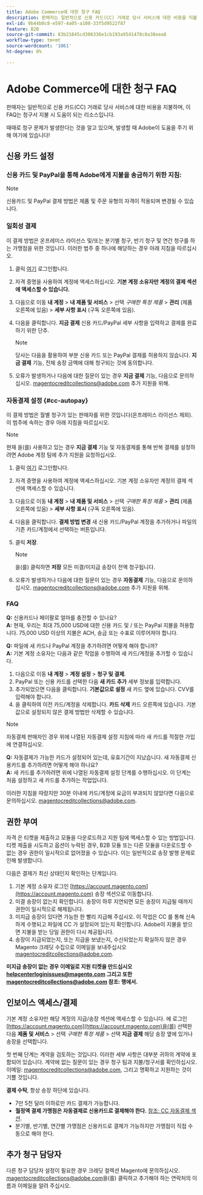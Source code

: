 ```yaml
---
title: Adobe Commerce에 대한 청구 FAQ
description: 판매자는 일반적으로 신용 카드(CC) 거래로 당사 서비스에 대한 비용을 지불하며, 이 FAQ는 청구서 지불 시 도움이 되는 리소스입니다.
exl-id: 9b44b0c8-e597-4a05-a100-33f5d9522f87
feature: B2B
source-git-commit: 83b21845cd306336e1cb193a9541478c8a38eea8
workflow-type: tm+mt
source-wordcount: '1061'
ht-degree: 0%

---
```


# Adobe Commerce에 대한 청구 FAQ

판매자는 일반적으로 신용 카드(CC) 거래로 당사 서비스에 대한 비용을 지불하며, 이 FAQ는 청구서 지불 시 도움이 되는 리소스입니다.

때때로 청구 문제가 발생한다는 것을 알고 있으며, 발생할 때 Adobe이 도움을 주기 위해 여기에 있습니다!

## 신용 카드 설정

### 신용 카드 및 PayPal을 통해 Adobe에게 지불을 송금하기 위한 지침:

>[!NOTE]
>
>신용카드 및 PayPal 결제 방법은 제품 및 주문 유형의 자격이 적용되며 변경될 수 있습니다.

### 일회성 결제

이 결제 방법은 온프레미스 라이선스 및/또는 분기별 청구, 반기 청구 및 연간 청구를 하는 가맹점을 위한 것입니다. 이러한 범주 중 하나에 해당하는 경우 아래 지침을 따르십시오.

1. 클릭 [여기](https://account.magento.com/customer/account/login) 로그인합니다.

1. 자격 증명을 사용하여 계정에 액세스하십시오. **기본 계정 소유자만 계정의 결제 섹션에 액세스할 수 있습니다.**

1. 다음으로 이동 **내 계정** > **내 제품 및 서비스** > 선택 *구매한 특정 제품* > **관리** (제품 오른쪽에 있음) > **세부 사항 표시** (구독 오른쪽에 있음).

1. 다음을 클릭합니다. **지금 결제** 신용 카드/PayPal 세부 사항을 입력하고 결제를 완료하기 위한 단추.

   >[!NOTE]
   >
   >당사는 다음을 활용하여 부분 신용 카드 또는 PayPal 결제를 허용하지 않습니다. **지금 결제** 기능, 전체 송장 금액에 대해 청구되는 것에 동의합니다.

1. 오류가 발생하거나 다음에 대한 질문이 있는 경우 **지금 결제** 기능, 다음으로 문의하십시오. [magentocreditcollections@adobe.com](mailto:magentocreditcollections@adobe.com) 추가 지원을 위해.

### 자동결제 설정 {#cc-autopay}

이 결제 방법은 월별 청구가 있는 판매자를 위한 것입니다(온프레미스 라이선스 제외). 이 범주에 속하는 경우 아래 지침을 따르십시오.

>[!NOTE]
>
>현재 을(를) 사용하고 있는 경우 **지금 결제** 기능 및 자동결제를 통해 반복 결제를 설정하려면 Adobe 계정 팀에 추가 지원을 요청하십시오.

1. 클릭 [여기](https://account.magento.com/customer/account/login) 로그인합니다.

1. 자격 증명을 사용하여 계정에 액세스하십시오. 기본 계정 소유자만 계정의 결제 섹션에 액세스할 수 있습니다.

1. 다음으로 이동 **내 계정** > **내 제품 및 서비스** > 선택 *구매한 특정 제품* > **관리** (제품 오른쪽에 있음) > **세부 사항 표시** (구독 오른쪽에 있음).

1. 다음을 클릭합니다. **결제 방법 변경** 새 신용 카드/PayPal 계정을 추가하거나 파일의 기존 카드/계정에서 선택하는 버튼입니다.

1. 클릭 **저장**.

   >[!NOTE]
   >
   >을(를) 클릭하면 **저장** 모든 미결/미지급 송장이 전액 청구됩니다.

1. 오류가 발생하거나 다음에 대한 질문이 있는 경우 **자동결제** 기능, 다음으로 문의하십시오. [magentocreditcollections@adobe.com](mailto:magentocreditcollections@adobe.com) 추가 지원을 위해.

### FAQ

**Q:** 신용카드나 페이팔로 얼마를 충전할 수 있나요?<br>
**A:** 현재, 우리는 최대 75,000 USD에 대한 신용 카드 및 / 또는 PayPal 지불을 허용합니다. 75,000 USD 이상의 지불은 ACH, 송금 또는 수표로 이루어져야 합니다.

**Q:** 파일에 새 카드나 PayPal 계정을 추가하려면 어떻게 해야 합니까?<br>
**A:** 기본 계정 소유자는 다음과 같은 작업을 수행하여 새 카드/계정을 추가할 수 있습니다.

1. 다음으로 이동 **내 계정** > **계정 설정** > **청구 및 결제**.
1. PayPal 또는 신용 카드를 선택한 다음 **새 카드 추가** 세부 정보를 입력합니다.
1. 추가되었으면 다음을 클릭합니다. **기본값으로 설정** 새 카드 옆에 있습니다. CVV를 입력해야 합니다.
1. 을 클릭하여 이전 카드/계정을 삭제합니다. **카드 삭제** 카드 오른쪽에 있습니다. 기본값으로 설정되지 않은 결제 방법만 삭제할 수 있습니다.

>[!NOTE]
>
>자동결제 판매자인 경우 위에 나열된 자동결제 설정 지침에 따라 새 카드를 적절한 가입에 연결하십시오.

**Q:** 자동결제가 가능한 카드가 설정되어 있는데, 유효기간이 지났습니다. 새 자동결제 신용카드를 추가하려면 어떻게 해야 하나요?<br>
**A:** 새 카드를 추가하려면 위에 나열된 자동결제 설정 단계를 수행하십시오. 이 단계는 처음 설정하고 새 카드를 추가하는 작업입니다.

이러한 지침을 따랐지만 30분 이내에 카드/계정에 요금이 부과되지 않았다면 다음으로 문의하십시오. [magentocreditcollections@adobe.com](mailto:magentocreditcollections@adobe.com).


## 권한 부여

자격 은 티켓을 제출하고 모듈을 다운로드하고 지원 팀에 액세스할 수 있는 방법입니다. 티켓 제출을 시도하고 옵션이 누락된 경우, B2B 모듈 또는 다른 모듈을 다운로드할 수 없는 경우 권한이 일시적으로 없어졌을 수 있습니다. 이는 일반적으로 송장 발행 문제로 인해 발생합니다.

다음은 결제가 최신 상태인지 확인하는 단계입니다.

1. 기본 계정 소유자 로그인 [https://account.magento.com](https://account.magento.com) 송장 섹션으로 이동합니다.
1. 미결 송장이 없는지 확인합니다. 송장이 하루 지연되면 모든 송장이 지급될 때까지 권한이 일시적으로 해제됩니다.
1. 미지급 송장이 있다면 가능한 한 빨리 지급해 주십시오. 이 작업은 CC 를 통해 신속하게 수행되고 파일에 CC 가 설정되어 있는지 확인합니다. Adobe이 지불을 받으면 지불을 받는 당일 권한이 다시 제공됩니다.
1. 송장이 지급되었는지, 또는 지급을 보냈는지, 수신되었는지 확실하지 않은 경우 Magento 크레딧 수집으로 이메일을 보내주십시오 [magentocreditcollections@adobe.com](mailto:magentocreditcollections@adobe.com).

**미지급 송장이 없는 경우 이메일로 지원 티켓을 만드십시오 [helpcenterloginissues@magento.com](mailto:helpcenterloginissues@magento.com) 그리고 또한 [magentocreditcollections@adobe.com](mailto:magentocreditcollections@adobe.com) 참조: 행에서.**

## 인보이스 액세스/결제

기본 계정 소유자만 해당 계정의 지급/송장 섹션에 액세스할 수 있습니다.
에 로그인 [https://account.magento.com](https://account.magento.com)을(를) 선택한 다음 **제품 및 서비스** > 선택 *구매한 특정 제품* > 선택 **지금 결제** 해당 송장 옆에 있거나 송장을 선택합니다.

첫 번째 단계는 계약을 검토하는 것입니다. 이러한 세부 사항은 대부분 귀하의 계약에 포함되어 있습니다. 계약에 없는 질문이 있는 경우 청구 팀과 지불/청구서를 확인하십시오.  이메일: [magentocreditcollections@adobe.com](mailto:magentocreditcollections@adobe.com), 그리고 명확하고 지원하는 것이 기쁠 것입니다.

**결제 수탁**, 항상 송장 하단에 있습니다.

* 7만 5천 달러 이하로만 카드 결제가 가능합니다.
* **월정액 결제 가맹점은 자동결제로 신용카드로 결제해야 한다.** [참조: CC 자동결제 섹션](#cc-autopay).
* 분기별, 반기별, 연간별 가맹점은 신용카드로 결제가 가능하지만 가맹점이 직접 수동으로 해야 한다.

## 추가 청구 담당자

다른 청구 담당자 설정이 필요한 경우 크레딧 컬렉션 Magento에 문의하십시오. [magentocreditcollections@adobe.com](mailto:magentocreditcollections@adobe.com)을(를) 클릭하고 추가해야 하는 연락처의 이름과 이메일을 알려 주십시오.
